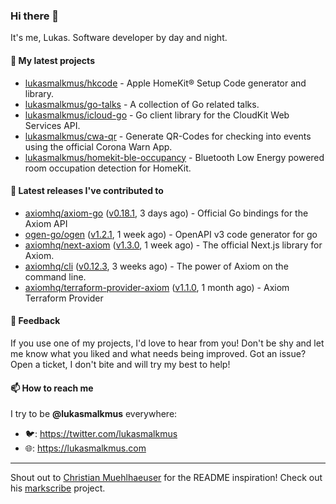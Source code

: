 ### Hi there 👋

It's me, Lukas. Software developer by day and night.

#### 🌱 My latest projects

- [lukasmalkmus/hkcode](https://github.com/lukasmalkmus/hkcode) - Apple HomeKit® Setup Code generator and library.
- [lukasmalkmus/go-talks](https://github.com/lukasmalkmus/go-talks) - A collection of Go related talks.
- [lukasmalkmus/icloud-go](https://github.com/lukasmalkmus/icloud-go) - Go client library for the CloudKit Web Services API.
- [lukasmalkmus/cwa-qr](https://github.com/lukasmalkmus/cwa-qr) - Generate QR-Codes for checking into events using the official Corona Warn App.
- [lukasmalkmus/homekit-ble-occupancy](https://github.com/lukasmalkmus/homekit-ble-occupancy) - Bluetooth Low Energy powered room occupation detection for HomeKit.

#### 🔭 Latest releases I've contributed to

- [axiomhq/axiom-go](https://github.com/axiomhq/axiom-go) ([v0.18.1](https://github.com/axiomhq/axiom-go/releases/tag/v0.18.1), 3 days ago) - Official Go bindings for the Axiom API
- [ogen-go/ogen](https://github.com/ogen-go/ogen) ([v1.2.1](https://github.com/ogen-go/ogen/releases/tag/v1.2.1), 1 week ago) - OpenAPI v3 code generator for go
- [axiomhq/next-axiom](https://github.com/axiomhq/next-axiom) ([v1.3.0](https://github.com/axiomhq/next-axiom/releases/tag/v1.3.0), 1 week ago) - The official Next.js library for Axiom.
- [axiomhq/cli](https://github.com/axiomhq/cli) ([v0.12.3](https://github.com/axiomhq/cli/releases/tag/v0.12.3), 3 weeks ago) - The power of Axiom on the command line.
- [axiomhq/terraform-provider-axiom](https://github.com/axiomhq/terraform-provider-axiom) ([v1.1.0](https://github.com/axiomhq/terraform-provider-axiom/releases/tag/v1.1.0), 1 month ago) - Axiom Terraform Provider

#### 💬 Feedback

If you use one of my projects, I'd love to hear from you! Don't be shy and let
me know what you liked and what needs being improved. Got an issue? Open a
ticket, I don't bite and will try my best to help!

#### 📫 How to reach me

I try to be **@lukasmalkmus** everywhere:

- 🐦: https://twitter.com/lukasmalkmus
- 🌐: https://lukasmalkmus.com

---

Shout out to [Christian Muehlhaeuser](https://github.com/muesli) for the README
inspiration! Check out his [markscribe](https://github.com/muesli/markscribe)
project.
